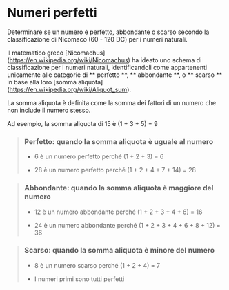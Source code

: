 # Numeri perfetti

Determinare se un numero è perfetto, abbondante o scarso secondo la classificazione di Nicomaco (60 - 120 DC) per i numeri naturali.

Il matematico greco [Nicomachus] (https://en.wikipedia.org/wiki/Nicomachus) ha ideato uno schema di classificazione per i numeri naturali, identificandoli come appartenenti unicamente alle categorie di ** perfetto **, ** abbondante **, o ** scarso ** in base alla loro [somma aliquota] (https://en.wikipedia.org/wiki/Aliquot_sum). 

La somma aliquota è definita come la somma dei fattori di un numero che non include il numero stesso. 

Ad esempio, la somma aliquota di 15 è (1 + 3 + 5) = 9

> ### Perfetto: quando la somma aliquota è uguale al numero
>
> - 6 è un numero perfetto perché (1 + 2 + 3) = 6
>
> - 28 è un numero perfetto perché (1 + 2 + 4 + 7 + 14) = 28
>

> ### Abbondante: quando la somma aliquota è maggiore del numero
>
> - 12 è un numero abbondante perché (1 + 2 + 3 + 4 + 6) = 16
>
> - 24 è un numero abbondante perché (1 + 2 + 3 + 4 + 6 + 8 + 12) = 36
>

> ### Scarso: quando la somma aliquota è minore del numero
>
> - 8 è un numero scarso perché (1 + 2 + 4) = 7
>
> - I numeri primi sono tutti perfetti
>